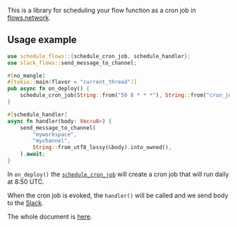 This is a library for scheduling your flow function as a cron job in [flows.network](https://flows.network).

## Usage example
```rust
use schedule_flows::{schedule_cron_job, schedule_handler};
use slack_flows::send_message_to_channel;

#[no_mangle]
#[tokio::main(flavor = "current_thread")]
pub async fn on_deploy() {
    schedule_cron_job(String::from("50 8 * * *"), String::from("cron_job_evoked")).await;
}

#[schedule_handler]
async fn handler(body: Vec<u8>) {
    send_message_to_channel(
        "myworkspace",
        "mychannel",
        String::from_utf8_lossy(&body).into_owned(),
    ).await;
}
```

In `on_deploy()` the [`schedule_cron_job`](https://docs.rs/schedule-flows/latest/schedule_flows/fn.schedule_cron_job.html) will create a cron job that will run daily at 8:50 UTC.

When the cron job is evoked, the `handler()` will be called and we send body to the [Slack](https://docs.rs/slack-flows).

The whole document is [here](https://docs.rs/schedule-flows).
